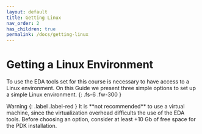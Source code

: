 ```yaml
---
layout: default
title: Getting Linux
nav_order: 2
has_children: true
permalink: /docs/getting-linux
---
```


# Getting a Linux Environment

To use the EDA tools set for this course is necessary to have access to a Linux environment. On this Guide we present three simple options to set up a simple Linux environment.
{: .fs-6 .fw-300 }

<div class="code-example" markdown="1">
Warning
{: .label .label-red }
It is **not recommended** to use a virtual machine, since the virtualization overhead difficults the use of the EDA tools. Before choosing an option, consider at least +10 Gb of free space for the PDK installation.
</div>
